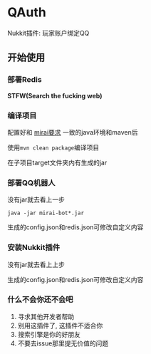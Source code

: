 # QAuth

Nukkit插件: 玩家账户绑定QQ

## 开始使用

### 部署Redis

__STFW(Search the fucking web)__

### 编译项目

配置好和 [mirai要求](https://github.com/mamoe/mirai/blob/dev/docs/Preparations.md#mirai---preparations) 一致的java环境和maven后

使用`mvn clean package`编译项目

在子项目target文件夹内有生成的jar

### 部署QQ机器人

没有jar就去看上一步

`java -jar mirai-bot*.jar`

生成的config.json和redis.json可修改自定义内容

### 安装Nukkit插件

没有jar就去看上上步

生成的config.json和redis.json可修改自定义内容

### 什么不会你还不会吧

1. 寻求其他开发者帮助
2. 别用这插件了, 这插件不适合你
3. 搜索引擎是你的好朋友
4. 不要去issue那里提无价值的问题

